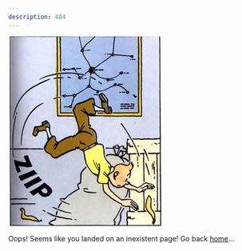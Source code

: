 ```yaml
---
description: 404
---
```

![404_img.png](images/slip404.jpg)

Oops! Seems like you landed on an inexistent page! Go back [home](/)...
